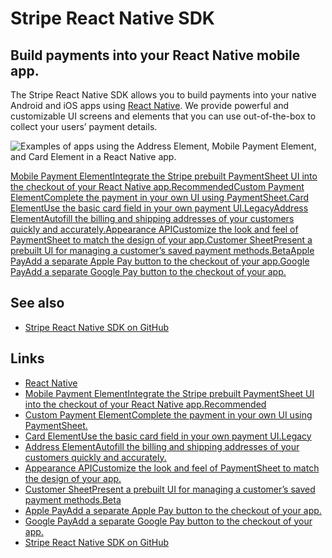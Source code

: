 # Stripe React Native SDK

## Build payments into your React Native mobile app.

The Stripe React Native SDK allows you to build payments into your native
Android and iOS apps using [React Native](https://reactnative.dev/). We provide
powerful and customizable UI screens and elements that you can use
out-of-the-box to collect your users’ payment details.

![Examples of apps using the Address Element, Mobile Payment Element, and Card
Element in a React Native
app.](https://b.stripecdn.com/docs-statics-srv/assets/react-native-landing.ec78345ff29f805d6b789684e2f1a226.png)

[Mobile Payment ElementIntegrate the Stripe prebuilt PaymentSheet UI into the
checkout of your React Native
app.Recommended](https://docs.stripe.com/payments/accept-a-payment?platform=react-native&ui=payment-sheet)[Custom
Payment ElementComplete the payment in your own UI using
PaymentSheet.](https://docs.stripe.com/payments/accept-a-payment?platform=react-native&ui=payment-sheet#react-native-flowcontroller)[Card
ElementUse the basic card field in your own payment
UI.Legacy](https://docs.stripe.com/payments/card-element?platform=react-native)[Address
ElementAutofill the billing and shipping addresses of your customers quickly and
accurately.](https://docs.stripe.com/elements/address-element?platform=react-native)[Appearance
APICustomize the look and feel of PaymentSheet to match the design of your
app.](https://docs.stripe.com/elements/appearance-api?platform=react-native)[Customer
SheetPresent a prebuilt UI for managing a customer’s saved payment
methods.Beta](https://docs.stripe.com/elements/customer-sheet?platform=react-native)[Apple
PayAdd a separate Apple Pay button to the checkout of your
app.](https://docs.stripe.com/apple-pay?platform=react-native)[Google PayAdd a
separate Google Pay button to the checkout of your
app.](https://docs.stripe.com/google-pay?platform=react-native)
## See also

- [Stripe React Native SDK on
GitHub](https://github.com/stripe/stripe-react-native)

## Links

- [React Native](https://reactnative.dev/)
- [Mobile Payment ElementIntegrate the Stripe prebuilt PaymentSheet UI into the
checkout of your React Native
app.Recommended](https://docs.stripe.com/payments/accept-a-payment?platform=react-native&ui=payment-sheet)
- [Custom Payment ElementComplete the payment in your own UI using
PaymentSheet.](https://docs.stripe.com/payments/accept-a-payment?platform=react-native&ui=payment-sheet#react-native-flowcontroller)
- [Card ElementUse the basic card field in your own payment
UI.Legacy](https://docs.stripe.com/payments/card-element?platform=react-native)
- [Address ElementAutofill the billing and shipping addresses of your customers
quickly and
accurately.](https://docs.stripe.com/elements/address-element?platform=react-native)
- [Appearance APICustomize the look and feel of PaymentSheet to match the design
of your
app.](https://docs.stripe.com/elements/appearance-api?platform=react-native)
- [Customer SheetPresent a prebuilt UI for managing a customer’s saved payment
methods.Beta](https://docs.stripe.com/elements/customer-sheet?platform=react-native)
- [Apple PayAdd a separate Apple Pay button to the checkout of your
app.](https://docs.stripe.com/apple-pay?platform=react-native)
- [Google PayAdd a separate Google Pay button to the checkout of your
app.](https://docs.stripe.com/google-pay?platform=react-native)
- [Stripe React Native SDK on
GitHub](https://github.com/stripe/stripe-react-native)